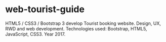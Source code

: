 # web-tourist-guide
HTML5 / CSS3 / Bootstrap 3 develop
Tourist booking website. 
Design, UX, RWD and web development. 
Technologies used: Bootstrap, HTML5, JavaScript, CSS3. Year 2017.

